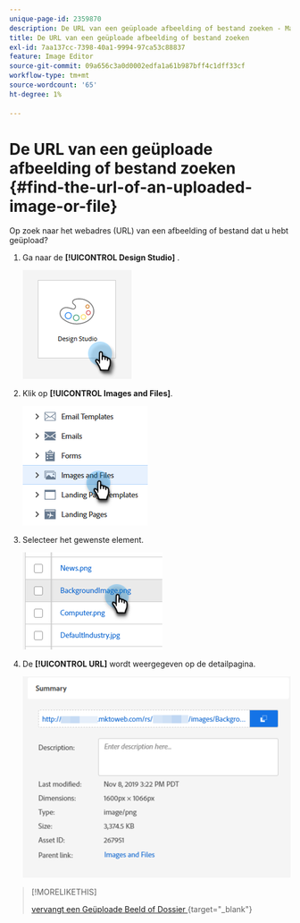 ```yaml
---
unique-page-id: 2359870
description: De URL van een geüploade afbeelding of bestand zoeken - Marketo Docs - Productdocumentatie
title: De URL van een geüploade afbeelding of bestand zoeken
exl-id: 7aa137cc-7398-40a1-9994-97ca53c88837
feature: Image Editor
source-git-commit: 09a656c3a0d0002edfa1a61b987bff4c1dff33cf
workflow-type: tm+mt
source-wordcount: '65'
ht-degree: 1%

---
```


# De URL van een geüploade afbeelding of bestand zoeken {#find-the-url-of-an-uploaded-image-or-file}

Op zoek naar het webadres (URL) van een afbeelding of bestand dat u hebt geüpload?

1. Ga naar de **[!UICONTROL Design Studio]** .

   ![](assets/find-the-url-of-an-uploaded-image-or-file-1.png)

1. Klik op **[!UICONTROL Images and Files]**.

   ![](assets/find-the-url-of-an-uploaded-image-or-file-2.png)

1. Selecteer het gewenste element.

   ![](assets/find-the-url-of-an-uploaded-image-or-file-3.png)

1. De **[!UICONTROL URL]** wordt weergegeven op de detailpagina.

   ![](assets/find-the-url-of-an-uploaded-image-or-file-4.png)

>[!MORELIKETHIS]
>
>[&#x200B; vervangt een Geüploade Beeld of Dossier &#x200B;](/help/marketo/product-docs/demand-generation/images-and-files/replace-an-uploaded-image-or-file.md){target="_blank"}
